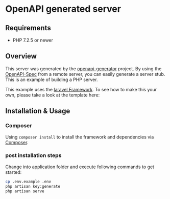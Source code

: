 # OpenAPI generated server

## Requirements
* PHP 7.2.5 or newer

## Overview
This server was generated by the [openapi-generator](https://github.com/openapitools/openapi-generator) project.  By using the
[OpenAPI-Spec](https://github.com/swagger-api/swagger-core/wiki) from a remote server, you can easily generate a server stub.  This
is an example of building a PHP server.

This example uses the [laravel Framework](http://laravel.com/).  To see how to make this your own, please take a look at the template here:

## Installation & Usage
### Composer

Using `composer install` to install the framework and dependencies via [Composer](http://getcomposer.org/).

### post installation steps

Change into application folder and execute following commands to get started:

```sh
cp .env.example .env
php artisan key:generate
php artisan serve
```


